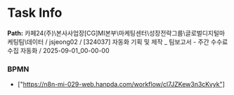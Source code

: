 # Task Info

**Path:** 카페24(주)\본사사업장\[CG]MI본부\마케팅센터\성장전략그룹\글로벌디지털마케팅팀\데이터 / jsjeong02 / [324037] 자동화 기획 및 제작 _ 팀보고서 - 주간 수수료 수집 자동화 / 2025-09-01_00-00-00

### BPMN
- ["https://n8n-mi-029-web.hanpda.com/workflow/cl7JZKew3n3cKvyk"]

